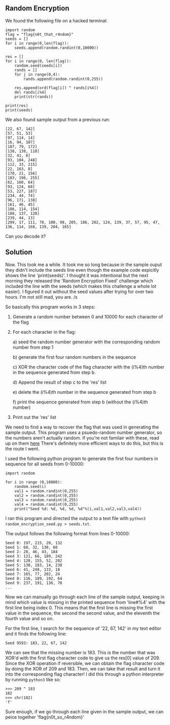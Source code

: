 ## Random Encryption ##

We found the following file on a hacked terminal:

```
import random
flag = "flag{n0t_that_r4ndom}"
seeds = []
for i in range(0,len(flag)):
    seeds.append(random.randint(0,10000))

res = []
for i in range(0, len(flag)):
    random.seed(seeds[i])
    rands = []
    for j in range(0,4):
        rands.append(random.randint(0,255))

    res.append(ord(flag[i]) ^ rands[i%4])
    del rands[i%4]
    print(str(rands))

print(res)
print(seeds)
```



We also found sample output from a previous run:

```
[22, 67, 142]
[57, 51, 53]
[97, 114, 14]
[16, 94, 107]
[187, 79, 172]
[138, 138, 118]
[32, 41, 8]
[93, 104, 248]
[112, 33, 215]
[22, 163, 8]
[170, 21, 156]
[183, 196, 255]
[62, 160, 64]
[93, 124, 68]
[53, 227, 187]
[234, 44, 74]
[96, 171, 138]
[161, 46, 45]
[186, 114, 154]
[188, 137, 120]
[239, 44, 13]
[209, 17, 111, 78, 180, 98, 205, 186, 202, 124, 139, 37, 57, 95, 47, 136, 114, 168, 139, 204, 165]
```

Can you decode it?

## Solution ##

Now. This took me a while. It took me so long because in the sample ouput they didn't include the seeds line even though the example code expicitly shows the line 'print(seeds)'. I thought it was intentional but the next morning they released the 'Random Encryption Fixed' challenge which included the line with the seeds (which makes this challenge a whole lot easier). I figured it out without the seed values after trying for over two hours. I'm not still mad, you are. /s

So basically this program works in 3 steps:

1. Generate a random number between 0 and 10000 for each character of the flag

2. For each character in the flag:

    a) seed the random number generator with the corresponding random number from step 1
    
    b) generate the first four random numbers in the sequence
    
    c) XOR the character code of the flag character with the (i%4)th number in the sequence generated from step b.
    
    d) Append the result of step c to the 'res' list
    
    e) delete the (i%4)th number in the sequence generated from step b
    
    f) print the sequence generated from step b (without the (i%4)th number)
    
3. Print out the 'res' list

We need to find a way to recover the flag that was used in generating the sample output. This program uses a psuedo-random number generator, so the numbers aren't actually random. If you're not familair with these, read up on them [here](https://www.geeksforgeeks.org/pseudo-random-number-generator-prng/) There's definitely more efficient ways to do this, but this is the route I went.

I used the following python program to generate the first four numbers in sequence for all seeds from 0-10000:

```
import random

for i in range (0,10000):
    random.seed(i)
    val1 = random.randint(0,255)
    val2 = random.randint(0,255)
    val3 = random.randint(0,255)
    val4 = random.randint(0,255)
    print("Seed %d: %d, %d, %d, %d"%(i,val1,val2,val3,val4))
```

I ran this program and directed the output to a text file with `python3 random_encryption_seed.py > seeds.txt`.

The output follows the following format from lines 0-10000:

```
Seed 0: 197, 215, 20, 132
Seed 1: 68, 32, 130, 60
Seed 2: 28, 46, 43, 184
Seed 3: 121, 66, 189, 242
Seed 4: 120, 155, 52, 202
Seed 5: 130, 183, 14, 238
Seed 6: 41, 248, 133, 18
Seed 7: 165, 77, 202, 24
Seed 8: 116, 189, 192, 64
Seed 9: 237, 191, 136, 70
...
```

Now we can manually go through each line of the sample output, keeping in mind which value is missing in the printed sequence from 'line#%4' with the first line being index 0. This means that the first line is missing the first value in the sequence, the second the second value, and the eleventh the fourth value and so on.

For the first line, I search for the sequence of '22, 67, 142' in my text editor and it finds the following line:

    Seed 9593: 183, 22, 67, 142
    
We can see that the missing number is 183. This is the number that was XOR'd with the first flag character code to give us the res[0] value of 209. Since the XOR operation if reversible, we can obtain the flag character code by doing the XOR of 209 and 183. Then, we can take that result and turn it into the corresponding flag character! I did this through a python interpreter by running `python3` like so:

```
>>> 209 ^ 183
102
>>> chr(102)
'f'
```

Sure enough, if we go through each line given in the sample output, we can peice together 'flag{n0t_so_r4ndom}'
